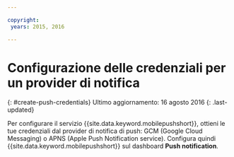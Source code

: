 ```yaml
---

copyright:
 years: 2015, 2016

---
```

# Configurazione delle credenziali per un provider di notifica
{: #create-push-credentials}
Ultimo aggiornamento: 16 agosto 2016
{: .last-updated}

Per configurare il servizio {{site.data.keyword.mobilepushshort}}, ottieni le tue credenziali dal provider di notifica di push: GCM (Google Cloud Messaging) o APNS (Apple Push Notification service). Configura quindi {{site.data.keyword.mobilepushshort}} sul dashboard **Push notification**.

